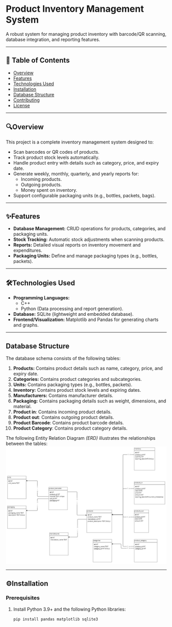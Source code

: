 # **Product Inventory Management System**

A robust system for managing product inventory with barcode/QR scanning, database integration, and reporting features.

---

## **📖 Table of Contents**
- [Overview](#overview)
- [Features](#features)
- [Technologies Used](#technologies-used)
- [Installation](#installation)
- [Database Structure](#database-structure)
- [Contributing](#contributing)
- [License](./LICENSE)

---

## **🔍Overview**
This project is a complete inventory management system designed to:
- Scan barcodes or QR codes of products.
- Track product stock levels automatically.
- Handle product entry with details such as category, price, and expiry date.
- Generate weekly, monthly, quarterly, and yearly reports for:
    - Incoming products.
    - Outgoing products.
    - Money spent on inventory.
- Support configurable packaging units (e.g., bottles, packets, bags).

---

## **✨Features**
- **Database Management:** CRUD operations for products, categories, and packaging units.
- **Stock Tracking:** Automatic stock adjustments when scanning products.
- **Reports:** Detailed visual reports on inventory movement and expenditures.
- **Packaging Units:** Define and manage packaging types (e.g., bottles, packets).

---

## **🛠️Technologies Used**
- **Programming Languages:**
    - C++
    - Python (Data processing and report generation).
- **Database:** SQLite (lightweight and embedded database).
- **Frontend/Visualization:** Matplotlib and Pandas for generating charts and graphs.

---

## **Database Structure**

The database schema consists of the following tables:
1. **Products:** Contains product details such as name, category, price, and expiry date.
2. **Categories:** Contains product categories and subcategories.
3. **Units:** Contains packaging types (e.g., bottles, packets).
4. **Inventory:** Contains product stock levels and expiring dates.
5. **Manufacturers:** Contains manufacturer details.
6. **Packaging:** Contains packaging details such as weight, dimensions, and material.
7. **Product in**: Contains incoming product details.
8. **Product out**: Contains outgoing product details.
9. **Product Barcode**: Contains product barcode details.
10. **Product Category**: Contains product category details.

The following Entity Relation Diagram *(ERD)* illustrates the relationships between the tables:
![Entity Relation Diagram](./entityRelationDiagram.jpg) 

---

## **⚙️Installation**
### **Prerequisites**
1. Install Python 3.9+ and the following Python libraries:
   ```bash
   pip install pandas matplotlib sqlite3
